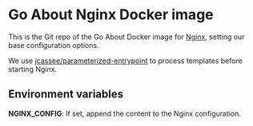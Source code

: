Go About Nginx Docker image
===========================

This is the Git repo of the Go About Docker image for
[Nginx](https://www.nginx.com/), setting our base configuration options.

We use
[jcassee/parameterized-entrypoint](https://github.com/jcassee/parameterized-entrypoint)
to process templates before starting Nginx.


## Environment variables

**NGINX_CONFIG**: If set, append the content to the Nginx configuration.
